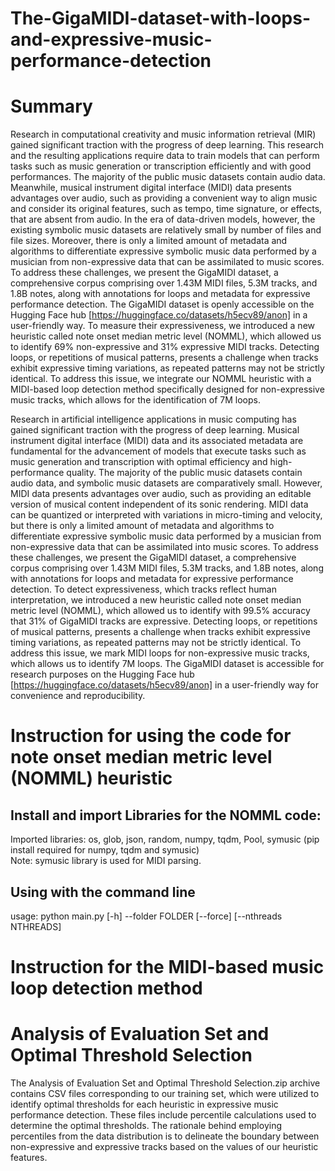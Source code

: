 # The-GigaMIDI-dataset-with-loops-and-expressive-music-performance-detection
# Summary 
Research in computational creativity and music information retrieval (MIR) gained significant traction with the progress of deep learning. This research and the resulting applications require data to train models that can perform tasks such as music generation or transcription efficiently and with good performances.
The majority of the public music datasets contain audio data. Meanwhile, musical instrument digital interface (MIDI) data presents advantages over audio, such as providing a convenient way to align music and consider its original features, such as tempo, time signature, or effects, that are absent from audio. In the era of data-driven models, however, the existing symbolic music datasets are relatively small by number of files and file sizes.
Moreover, there is only a limited amount of metadata and algorithms to differentiate expressive symbolic music data performed by a musician from non-expressive data that can be assimilated to music scores.
To address these challenges, we present the GigaMIDI dataset, a comprehensive corpus comprising over 1.43M MIDI files, 5.3M tracks, and 1.8B notes, along with annotations for loops and metadata for expressive performance detection. The GigaMIDI dataset is openly accessible on the Hugging Face hub [https://huggingface.co/datasets/h5ecv89/anon] in a user-friendly way.
To measure their expressiveness, we introduced a new heuristic called note onset median metric level (NOMML), which allowed us to identify 69% non-expressive and 31% expressive MIDI tracks.
Detecting loops, or repetitions of musical patterns, presents a challenge when tracks exhibit expressive timing variations, as repeated patterns may not be strictly identical. To address this issue, we integrate our NOMML heuristic with a MIDI-based loop detection method specifically designed for non-expressive music tracks, which allows for the identification of 7M loops.

Research in artificial intelligence applications in music computing has gained significant traction with the progress of deep learning. Musical instrument digital interface (MIDI) data and its associated metadata are fundamental for the advancement of models that execute tasks such as music generation and transcription with optimal efficiency and high-performance quality. The majority of the public music datasets contain audio data, and symbolic music datasets are comparatively small. However, MIDI data presents advantages over audio, such as providing an editable version of musical content independent of its sonic rendering. MIDI data can be quantized or interpreted with variations in micro-timing and velocity, but there is only a limited amount of metadata and algorithms to differentiate expressive symbolic music data performed by a musician from non-expressive data that can be assimilated into music scores. To address these challenges, we present the GigaMIDI dataset, a comprehensive corpus comprising over 1.43M MIDI files, 5.3M tracks, and 1.8B notes, along with annotations for loops and metadata for expressive performance detection. To detect expressiveness, which tracks reflect human interpretation, we introduced a new heuristic called note onset median metric level (NOMML), which allowed us to identify with 99.5\% accuracy that 31\% of GigaMIDI tracks are expressive. Detecting loops, or repetitions of musical patterns, presents a challenge when tracks exhibit expressive timing variations, as repeated patterns may not be strictly identical. To address this issue, we mark MIDI loops for non-expressive music tracks, which allows us to identify 7M loops. The GigaMIDI dataset is accessible for research purposes on the Hugging Face hub [https://huggingface.co/datasets/h5ecv89/anon] in a user-friendly way for convenience and reproducibility.

# Instruction for using the code for note onset median metric level (NOMML) heuristic
## Install and import Libraries for the NOMML code: <br /> 
Imported libraries: os, glob, json, random, numpy, tqdm, Pool, symusic (pip install required for numpy, tqdm and symusic) <br />
Note: symusic library is used for MIDI parsing.

## Using with the command line  <br />
usage: python main.py [-h] --folder FOLDER [--force] [--nthreads NTHREADS]  <br />

# Instruction for the MIDI-based music loop detection method <br />

# Analysis of Evaluation Set and Optimal Threshold Selection
The Analysis of Evaluation Set and Optimal Threshold Selection.zip archive contains CSV files corresponding to our training set, which were utilized to identify optimal thresholds for each heuristic in expressive music performance detection. These files include percentile calculations used to determine the optimal thresholds. The rationale behind employing percentiles from the data distribution is to delineate the boundary between non-expressive and expressive tracks based on the values of our heuristic features.
